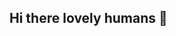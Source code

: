 ## Hi there lovely humans 👋

<!--

**About Me 👋**

✨I'm a passionate IT person and educator with a strong focus on open science and reproducible research. I hold a Bachelor's degree in Information Systems and a Diploma in Data Science, Machine Learning, and its Applications from the FAMAF of the National University of Cordoba. I'm also certified to teach programming by The Carpentries and am an RStudio Tidyverse Instructor.

**Experience 💼**

- Metadocencia  [Accesibility, Training and Community Teams](https://www.metadocencia.org/en/equipo/): I work to guarantee and encourage the development of accessible settings that support everyone's equal participation in the Metadocencia community | I teach the open source module of the open science training | I've been working on projects like the Mapping of Communities, Organizations, and Open Science Resources in Latin America | 

- Teaching Assistant: I've been teaching computational tools to students and researchers at the Faculty of Agrarian Sciences of the National University of the Northeast.
Data Science Educator: I've taught data analysis courses with R to people with no programming background in various workshops and conferences.
Community Involvement 🤝

- 🔭 I’m currently working on the [Science Core Bilingual Development](https://github.com/ScienceCore/climaterisk) and [Accessible Open Science] (https://www.metadocencia.org/proyecto/nasa-spanish/ projects.
- 🌱 I’m currently collborating with the organization of LatinR and with the Book Dash event (November edition) hosted by The Turing Way.
- ⚡ I’m currently learning Python and about teaching techniques for virtual environments.
- 👯 I'm an active member of several open science communities: R-Ladies | The Carpentries | Latin-R | OLS | The Turing Way
- 📫 How to reach me: @patriloto (twitter)
- 😄 Pronouns: she/her
-->
